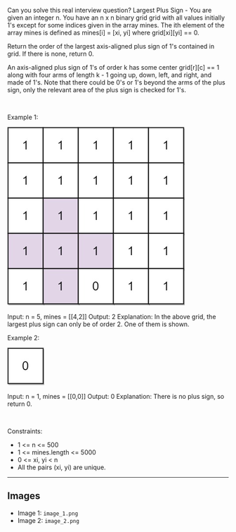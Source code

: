 Can you solve this real interview question? Largest Plus Sign - You are given an integer n. You have an n x n binary grid grid with all values initially 1's except for some indices given in the array mines. The ith element of the array mines is defined as mines[i] = [xi, yi] where grid[xi][yi] == 0.

Return the order of the largest axis-aligned plus sign of 1's contained in grid. If there is none, return 0.

An axis-aligned plus sign of 1's of order k has some center grid[r][c] == 1 along with four arms of length k - 1 going up, down, left, and right, and made of 1's. Note that there could be 0's or 1's beyond the arms of the plus sign, only the relevant area of the plus sign is checked for 1's.

 

Example 1:

![Example 1](./image_1.png)


Input: n = 5, mines = [[4,2]]
Output: 2
Explanation: In the above grid, the largest plus sign can only be of order 2. One of them is shown.


Example 2:

![Example 2](./image_2.png)


Input: n = 1, mines = [[0,0]]
Output: 0
Explanation: There is no plus sign, so return 0.


 

Constraints:

 * 1 <= n <= 500
 * 1 <= mines.length <= 5000
 * 0 <= xi, yi < n
 * All the pairs (xi, yi) are unique.

---

## Images

- Image 1: `image_1.png`
- Image 2: `image_2.png`
